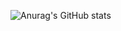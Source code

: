 ![Anurag's GitHub stats](https://github-readme-stats.vercel.app/api?username=fake-sun&show_icons=true&theme=radical)
